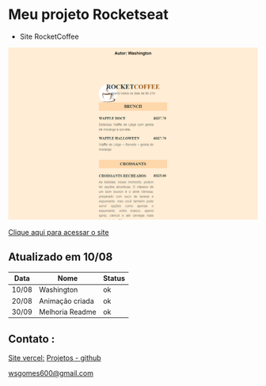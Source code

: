 # Meu projeto Rocketseat

- Site RocketCoffee

![preview](./.github/previewCoffee.png)

[Clique aqui para acessar o site](https://washingtongomes.github.io/RocketCoffee)





 
**Atualizado em 10/08**
---
  Data |Nome | Status 
---|---|---
10/08 | Washington      | ok 
20/08 | Animação criada | ok
30/09 | Melhoria Readme | ok


## Contato :

[Site vercel:](https://menucoffee.vercel.app/)
[Projetos - github](https://www.github.com/washingtongomes)
    
wsgomes600@gmail.com


